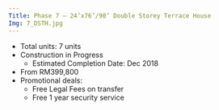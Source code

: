 ```yaml
---
Title: Phase 7 – 24’x76’/90’ Double Storey Terrace House
Img: 7_DSTH.jpg
---
```


* Total units: 7 units
* Construction in Progress
    - Estimated Completion Date: Dec 2018
* From RM399,800
* Promotional deals:
    - Free Legal Fees on transfer
    - Free 1 year security service